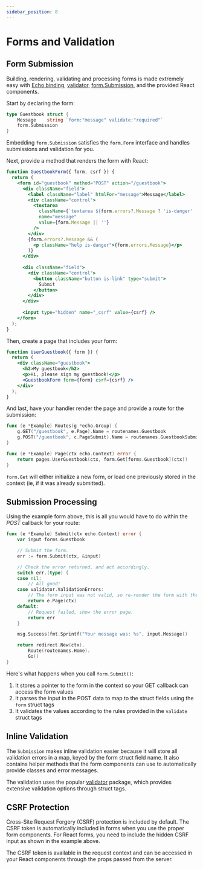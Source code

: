 ```yaml
---
sidebar_position: 8
---
```


# Forms and Validation

## Form Submission

Building, rendering, validating and processing forms is made extremely easy with [Echo binding](https://echo.labstack.com/guide/binding/), [validator](https://github.com/go-playground/validator), [form.Submission](https://github.com/occult/pagode/blob/main/pkg/form/submission.go), and the provided React components.

Start by declaring the form:

```go
type Guestbook struct {
    Message    string `form:"message" validate:"required"`
    form.Submission
}
```

Embedding `form.Submission` satisfies the `form.Form` interface and handles submissions and validation for you.

Next, provide a method that renders the form with React:

```jsx
function GuestbookForm({ form, csrf }) {
  return (
    <form id="guestbook" method="POST" action="/guestbook">
      <div className="field">
        <label className="label" htmlFor="message">Message</label>
        <div className="control">
          <textarea 
            className={`textarea ${form.errors?.Message ? 'is-danger' : ''}`}
            name="message" 
            value={form.Message || ''}
          />
        </div>
        {form.errors?.Message && (
          <p className="help is-danger">{form.errors.Message}</p>
        )}
      </div>
      
      <div className="field">
        <div className="control">
          <button className="button is-link" type="submit">
            Submit
          </button>
        </div>
      </div>
      
      <input type="hidden" name="_csrf" value={csrf} />
    </form>
  );
}
```

Then, create a page that includes your form:

```jsx
function UserGuestbook({ form }) {
  return (
    <div className="guestbook">
      <h2>My guestbook</h2>
      <p>Hi, please sign my guestbook!</p>
      <GuestbookForm form={form} csrf={csrf} />
    </div>
  );
}
```

And last, have your handler render the page and provide a route for the submission:

```go
func (e *Example) Routes(g *echo.Group) {
    g.GET("/guestbook", e.Page).Name = routenames.Guestbook
    g.POST("/guestbook", c.PageSubmit).Name = routenames.GuestbookSubmit
}

func (e *Example) Page(ctx echo.Context) error {
    return pages.UserGuestbook(ctx, form.Get[forms.Guestbook](ctx))
}
```

`form.Get` will either initialize a new form, or load one previously stored in the context (ie, if it was already submitted).

## Submission Processing

Using the example form above, this is all you would have to do within the _POST_ callback for your route:

```go
func (e *Example) Submit(ctx echo.Context) error {
    var input forms.Guestbook

    // Submit the form.
    err := form.Submit(ctx, &input)

    // Check the error returned, and act accordingly.
    switch err.(type) {
    case nil:
        // All good!
    case validator.ValidationErrors:
        // The form input was not valid, so re-render the form with the errors included.
        return e.Page(ctx)
    default:
        // Request failed, show the error page.
        return err
    }

    msg.Success(fmt.Sprintf("Your message was: %s", input.Message))

    return redirect.New(ctx).
        Route(routenames.Home).
        Go()
}
```

Here's what happens when you call `form.Submit()`:

1. It stores a pointer to the form in the context so your GET callback can access the form values
2. It parses the input in the POST data to map to the struct fields using the `form` struct tags
3. It validates the values according to the rules provided in the `validate` struct tags

## Inline Validation

The `Submission` makes inline validation easier because it will store all validation errors in a map, keyed by the form struct field name. It also contains helper methods that the form components can use to automatically provide classes and error messages.

The validation uses the popular [validator](https://github.com/go-playground/validator) package, which provides extensive validation options through struct tags.

## CSRF Protection

Cross-Site Request Forgery (CSRF) protection is included by default. The CSRF token is automatically included in forms when you use the proper form components. For React forms, you need to include the hidden CSRF input as shown in the example above.

The CSRF token is available in the request context and can be accessed in your React components through the props passed from the server.
